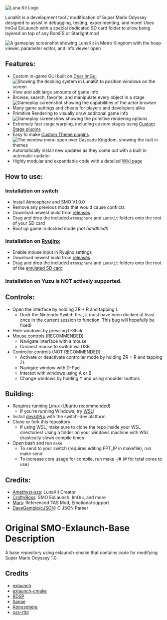![Luna Kit Logo](assets/LunaKitText.png "Logo")

LunaKit is a development tool / modification of Super Mario Odyssey designed to assist in debugging, testing, experimenting, and more! Uses ImGui ExLaunch with a special dedicated SD card folder to allow being layered on top of any RomFS or Starlight mod

![A gameplay screenshot showing LunaKit in Metro Kingdom with the heap viewer, parameter editor, and info viewer open](https://user-images.githubusercontent.com/62185604/232249144-4c7a594e-2abc-44ac-8743-f76eb785cf3e.png)

## Features:
- Custom in-game GUI built on [Dear ImGui](https://github.com/ocornut/imgui)
![Showing the docking system in LunaKit to position windows on the screen](https://user-images.githubusercontent.com/62185604/232249641-826e034e-798e-41c7-9581-8f141ba43917.png)
- View and edit large amounts of game info
- Browse, search, favorite, and manipulate every object in a stage![Gameplay screenshot showing the capabilities of the actor browser](https://user-images.githubusercontent.com/62185604/232249306-c96d515f-6e64-45a4-83f1-0d2048ce8155.png)
- Many game settings and cheats for players and developers alike
- Primitive Rendering to visually draw additonal game info
![Gameplay screenshow showing the primitive rendering options](https://user-images.githubusercontent.com/62185604/232249361-9db6af48-b183-455d-b8f9-4a536c879416.png)
- Extremely fast stage warping, including custom stages using [Custom Stage plugins](https://github.com/Amethyst-szs/smo-lunakit/wiki/Custom-Stage-Support)
- Easy to make [Custom Theme plugins](https://github.com/Amethyst-szs/smo-lunakit/wiki/LunaKit-Theme-Plugins)
![The window menu open over Cascade Kingdom, showing the bult in themes](https://user-images.githubusercontent.com/62185604/232249852-e2e5ebaf-1bf7-4a01-bcdc-0c89fb13c6fd.png)
- Automatically install new updates as they come out with a built in automatic updater
- Highly modular and expandable code with a detailed [Wiki page](https://github.com/Amethyst-szs/smo-lunakit/wiki)

## How to use:

### Installation on switch
- Install Atmosphere and SMO V1.0.0
- Remove any previous mods that would cause conflicts
- Download newest build from [releases](https://github.com/Amethyst-szs/smo-lunakit/releases/)
- Drag and drop the included `atmosphere` and `LunaKit` folders onto the root of your SD card
- Boot up game in docked mode *(not handhled!)*

### Installation on [Ryujinx](https://ryujinx.org/)
- Enable mouse input in Ryujinx settings
- Download newest build from [releases](https://github.com/Amethyst-szs/smo-lunakit/releases/)
- Drag and drop the included `atmosphere` and `LunaKit` folders onto the root of the [emulated SD card](https://github.com/Ryujinx/Ryujinx/wiki/Ryujinx-Setup-&-Configuration-Guide#managing-mods)

### Installation on Yuzu is NOT actively supported.

## Controls:
- Open the interface by holding ZR + R and tapping L
  - Dock the Nintendo Switch first, it must have been docked at least once in the current session to function. This bug will hopefully be fixed!
- Hide windows by pressing L-Stick  
- Mouse controls (RECOMMENDED)
  - Navigate interface with a mouse
  - Connect mouse to switch via USB
- Controller controls (NOT RECOMMENDED)
  - Activate or deactivate controller mode by holding ZR + R and tapping ZL
  - Navigate window with D-Pad
  - Interact with windows using A or B
  - Change windows by holding Y and using shoulder buttons

## Building:
- Requires running Linux (Ubuntu recommended)
  - If you're running Windows, try [WSL](https://learn.microsoft.com/en-us/windows/wsl/install)!
- Install [devkitPro](https://devkitpro.org/wiki/Getting_Started) with the switch-dev platform
- Clone or fork this repository
  - If using WSL, make sure to clone the repo inside your WSL directories! Using a folder on your windows machine with WSL drastically slows compile times
- Open bash and run `make`
  - To send to your switch (requires editing FPT_IP in makefile), run make send
  - To increase core usage for compile, run make -j# (# for total cores to use)

## Credits:
- [Amethyst-szs](https://github.com/Amethyst-szs): LunaKit Creator
- [CraftyBoss](https://github.com/CraftyBoss): SMO ExLaunch, ImGui, and more
- [Mars](https://github.com/Mars2032): Referenced TAS Mod, Emotional support  
- [DaveGamble/cJSON](https://github.com/DaveGamble/cJSON): C JSON Parser


# Original SMO-Exlaunch-Base Description

A base repository using exlaunch-cmake that contains code for modifying Super Mario Odyssey 1.0.

## Credits

- [exlaunch](https://github.com/shadowninja108/exlaunch/)
- [exlaunch-cmake](https://github.com/EngineLessCC/exlaunch-cmake/)
- [BDSP](https://github.com/Martmists-GH/BDSP)
- [Sanae](https://github.com/Sanae6)
- [Atmosphère](https://github.com/Atmosphere-NX/Atmosphere)
- [oss-rtld](https://github.com/Thog/oss-rtld)
